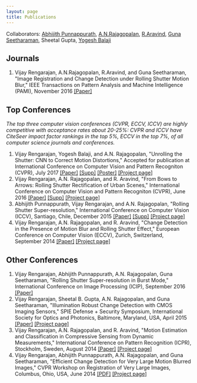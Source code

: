 ```yaml
---
layout: page
title: Publications
---
```

Collaborators: [Abhijith Punnappurath](http://www.ee.iitm.ac.in/~ee10d038), [A.N.Rajagopalan](http://www.ee.iitm.ac.in/~raju), [R.Aravind](http://www.ee.iitm.ac.in/user/aravind/), [Guna Seetharaman](http://www.cacs.louisiana.edu/~guna/), Sheetal Gupta, [Yogesh Balaji](http://yogeshbalaji.github.io/)

<!--
 <script src="http://bibbase.org/show?bib=apvijay.github.io/apvijay.bib&authorFirst=1&jsonp=1"></script> 
-->


## Journals
1. Vijay Rengarajan, A.N.Rajagopalan, R.Aravind, and Guna Seetharaman, "Image Registration and Change Detection under Rolling Shutter Motion Blur," IEEE Transactions on Pattern Analysis and Machine Intelligence (PAMI), November 2016 [\[Paper\]](../pdf/2016_tpami.pdf)

## Top Conferences
*The top three computer vision conferences (CVPR, ECCV, ICCV) are highly competitive with acceptance rates about 20-25%: CVPR and ICCV have CiteSeer impact factor rankings in the top 5%, ECCV in the top 7%, of all computer science journals and conferences.*

1. Vijay Rengarajan, Yogesh Balaji, and A.N. Rajagopalan, "Unrolling the Shutter: CNN to Correct Motion Distortions," Accepted for publication at International Conference on Computer Vision and Pattern Recogniton (CVPR), July 2017 [\[Paper\]](../pdf/2017_cvpr.pdf) [\[Supp\]](../pdf/2017_cvpr_supp.pdf) [\[Poster\]](../pdf/2017_cvpr_poster.pdf) [\[Project page\]](../rs_rect_cnn)
1. Vijay Rengarajan, A.N. Rajagopalan, and R. Aravind, "From Bows to Arrows: Rolling Shutter Rectification of Urban Scenes," International Conference on Computer Vision and Pattern Recogniton (CVPR), June 2016 [\[Paper\]](../pdf/2016_cvpr.pdf) [\[Supp\]](../pdf/2016_cvpr_supp.pdf) [\[Project page\]](../rs_rect_geom/)
1. Abhijith Punnappurath, Vijay Rengarajan, and A.N. Rajagopalan, "Rolling Shutter Super-resolution," International Conference on Computer Vision (ICCV), Santiago, Chile, December 2015 [\[Paper\]](../pdf/2015_iccv.pdf) [\[Supp\]](../pdf/2015_iccv_supp.pdf) [\[Project page\]](http://www.ee.iitm.ac.in/~ee10d038/RSSR.html)
1. Vijay Rengarajan, A.N. Rajagopalan, and R. Aravind, "Change Detection in the Presence of Motion Blur and Rolling Shutter Effect," European Conference on Computer Vision (ECCV), Zurich, Switzerland, September 2014 [\[Paper\]](../pdf/2014_eccv.pdf) [\[Project page\]](../rs_cd/)

## Other Conferences
1. Vijay Rengarajan, Abhijith Punnappurath, A.N. Rajagopalan, Guna Seetharaman, "Rolling Shutter Super-resolution in Burst Mode," International Conference on Image Processing (ICIP), September 2016 [\[Paper\]](../pdf/2016_icip.pdf)
1. Vijay Rengarajan, Sheetal B. Gupta, A.N. Rajagopalan, and Guna Seetharaman, "Illumination Robust Change Detection with CMOS Imaging Sensors," SPIE Defense + Security Symposium, International Society for Optics and Photonics, Baltimore, Maryland, USA, April 2015 [\[Paper\]](../pdf/2015_spie.pdf) [\[Project page\]](../rs_cd/)
1. Vijay Rengarajan, A.N. Rajagopalan, and R. Aravind, "Motion Estimation and Classification in Compressive Sensing from Dynamic Measurements," International Conference on Pattern Recognition (ICPR), Stockholm, Sweden, August 2014 [\[Paper\]](../pdf/2014_icpr.pdf) [\[Project page\]](../cs_mot/)
1. Vijay Rengarajan, Abhijith Punnappurath, A.N. Rajagopalan, and Guna Seetharaman, "Efficient Change Detection for Very Large Motion Blurred Images," CVPR Workshop on Registration of Very Large Images, Columbus, Ohio, USA, June 2014 [\[PDF\]](../pdf/2014_cvprw.pdf) [\[Project page\]](../gs_mb/)
